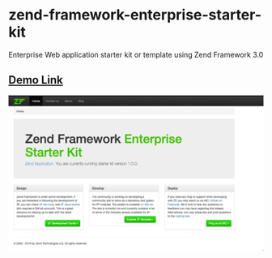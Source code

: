# zend-framework-enterprise-starter-kit
Enterprise Web application starter kit or template using Zend Framework 3.0

## [ Demo Link ](https://zend-framework-enterprise-starter-kit.vrkansagara.in)
![Home Page](./snapshot/homepage.png)
